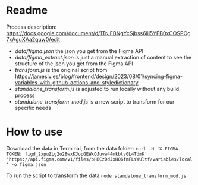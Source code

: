 # Readme

Process description:
https://docs.google.com/document/d/1TrJFBNgYcSjbss6lii5YFB0xCOSPOg7xAguXAa2quw0/edit


- *data/figma.json* the json you get from the Figma API
- *data/figma_extract.json* is just a manual extraction of content to see the structure of the json you get from the Figma API
- *transform.js* is the original script from https://jamesiv.es/blog/frontend/design/2023/08/01/syncing-figma-variables-with-github-actions-and-styledictionary
- *standalone_transform.js* is adjusted to run locally without any build process
- *standalone_transform_mod.js* is a new script to transform for our specific needs

# How to use

Download the data in Terminal, from the data folder:
`curl -H 'X-FIGMA-TOKEN: figd_2xpuZLg2o28wxKJopGEWxOJuvw44mkbtvGL4TdmK' 'https://api.figma.com/v1/files/oHBCzDdJxHQ6fmFLYWUltf/variables/local' -o figma.json`

To run the script to transform the data
`node standalone_transform_mod.js`